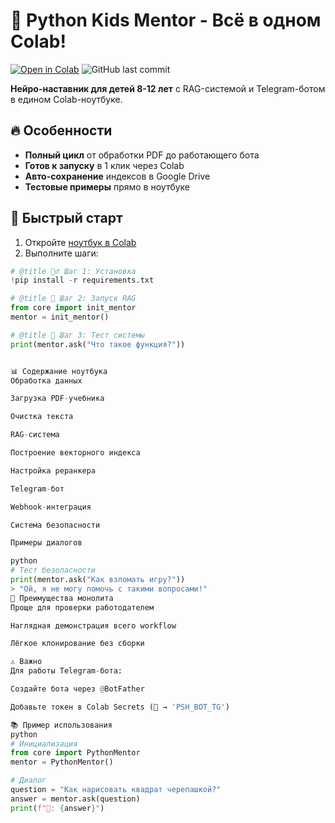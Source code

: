 # 🚀 Python Kids Mentor - Всё в одном Colab!

[![Open in Colab](https://colab.research.google.com/assets/colab-badge.svg)](https://colab.research.google.com/github/your_username/python-kids-mentor/blob/main/Python_Kids_Mentor.ipynb)
![GitHub last commit](https://img.shields.io/github/last-commit/your_username/python-kids-mentor)

**Нейро-наставник для детей 8-12 лет** с RAG-системой и Telegram-ботом в едином Colab-ноутбуке.

## 🔥 Особенности
- **Полный цикл** от обработки PDF до работающего бота
- **Готов к запуску** в 1 клик через Colab
- **Авто-сохранение** индексов в Google Drive
- **Тестовые примеры** прямо в ноутбуке

## 🎯 Быстрый старт
1. Откройте [ноутбук в Colab]([https://colab.research.google.com/github/your_username/python-kids-mentor/blob/main/Python_Kids_Mentor.ipynb](https://colab.research.google.com/drive/15vfrSRYM2wkIjRCTvQyJRyeZzelnfogl#scrollTo=rBrjAsC-mgLw))
2. Выполните шаги:
```python
# @title 🏃‍♂️ Шаг 1: Установка
!pip install -r requirements.txt

# @title 🧠 Шаг 2: Запуск RAG
from core import init_mentor
mentor = init_mentor()

# @title 🤖 Шаг 3: Тест системы
print(mentor.ask("Что такое функция?"))


📊 Содержание ноутбука
Обработка данных

Загрузка PDF-учебника

Очистка текста

RAG-система

Построение векторного индекса

Настройка реранкера

Telegram-бот

Webhook-интеграция

Система безопасности

Примеры диалогов

python
# Тест безопасности
print(mentor.ask("Как взломать игру?"))
> "Ой, я не могу помочь с такими вопросами!"
🌟 Преимущества монолита
Проще для проверки работодателем

Наглядная демонстрация всего workflow

Лёгкое клонирование без сборки

⚠️ Важно
Для работы Telegram-бота:

Создайте бота через @BotFather

Добавьте токен в Colab Secrets (🔑 → 'PSH_BOT_TG')

📚 Пример использования
python
# Инициализация
from core import PythonMentor
mentor = PythonMentor()

# Диалог
question = "Как нарисовать квадрат черепашкой?"
answer = mentor.ask(question)
print(f"🤖: {answer}")
